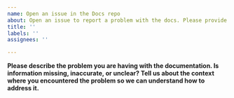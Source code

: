 ```yaml
---
name: Open an issue in the Docs repo
about: Open an issue to report a problem with the docs. Please provide a detailed description of the issue and links to the topic where you encountered it.
title: ''
labels: ''
assignees: ''

---
```


**Please describe the problem you are having with the documentation. Is information missing, inaccurate, or unclear? Tell us about the context where you encountered the problem so we can understand how to address it.**
